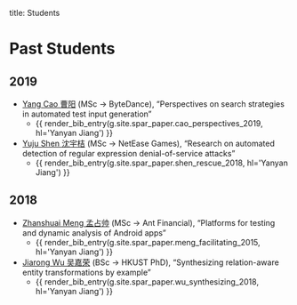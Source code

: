 title: Students

# Past Students

## 2019

* [Yang Cao 曹阳](/people/yangcao) (MSc → ByteDance), “Perspectives on search strategies in automated test input generation”
    * {{ render_bib_entry(g.site.spar_paper.cao_perspectives_2019, hl='Yanyan Jiang') }}
* [Yuju Shen 沈宇桔](/~yuju) (MSc → NetEase Games), “Research on automated detection of regular expression denial-of-service attacks”
    * {{ render_bib_entry(g.site.spar_paper.shen_rescue_2018, hl='Yanyan Jiang') }}

## 2018

* [Zhanshuai Meng 孟占帅](/people/zhanshuaimeng) (MSc → Ant Financial), “Platforms for testing and dynamic analysis of Android apps”
    * {{ render_bib_entry(g.site.spar_paper.meng_facilitating_2015, hl='Yanyan Jiang') }}
* [Jiarong Wu 吴嘉荣](http://home.cse.ust.hk/~jwubf/) (BSc → HKUST PhD), “Synthesizing relation-aware entity transformations by example”
    * {{ render_bib_entry(g.site.spar_paper.wu_synthesizing_2018, hl='Yanyan Jiang') }}
